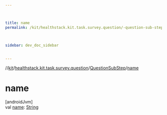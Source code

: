 ```yaml
---



title: name
permalink: /kit/healthstack.kit.task.survey.question/-question-sub-step/name.html



sidebar: dev_doc_sidebar


---
```




//[kit](/kit.html)/[healthstack.kit.task.survey.question](../index.html)/[QuestionSubStep](index.html)/[name](name.html)



# name



[androidJvm]\
val [name](name.html): [String](https://kotlinlang.org/api/latest/jvm/stdlib/kotlin/-string/index.html)






